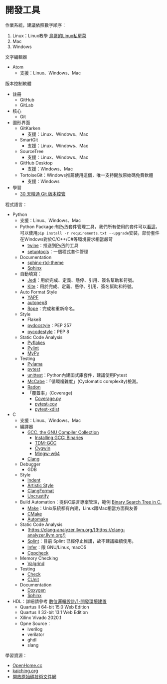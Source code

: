 # 開發工具
作業系統，建議依照數字順序：

1. Linux：Linux教學 [鳥哥的Linux私房菜](https://linux.vbird.org/)
2. Mac
3. Windows

文字編輯器

- Atom
  - 支援：Linux、Windows、Mac

版本控制軟體

- 註冊
  - GitHub
  - GitLab
- 核心
  - Git
- 圖形界面
  - GitKarken
    - 支援：Linux、Windows、Mac
  - SmartGit
    - 支援：Linux、Windows、Mac
  - SourceTree
    - 支援：Linux、Windows、Mac
  - GitHub Desktop
    - 支援：Windows、Mac
  - TortoiseGit：Windows推薦使用這個，唯一支持開放原始碼免費軟體
    - 支援：Windows
- 學習
  - [30 天精通 Git 版本控管](https://github.com/doggy8088/Learn-Git-in-30-days)

程式語言：

- Python
  - 支援：Linux、Windows、Mac
  - Python Package:有[PyPi](https://pypi.org/)套件管理工具，我們所有使用的套件可以[看這](/requirements.txt)，可以使用`pip install -r requirements.txt --upgrade`安裝，部份套件在Windows對於C/C++/C#等環境要求相當嚴苛
    - [twine](https://twine.readthedocs.io/)：推送到[PyPi](https://pypi.org/)的工具
    - [setuptools](https://setuptools.readthedocs.io/)：一個程式套件管理
  - Documentation
    - [sphinx-rtd-theme](https://sphinx-rtd-theme.readthedocs.io/)
    - [Sphinx](https://www.sphinx-doc.org)
  - 自動填寫：
    - [Jedi](https://github.com/davidhalter/jedi)：用於完成、定義、懸停、引用、簽名幫助和符號。
    - [Kite](https://www.kite.com/)：用於完成、定義、懸停、引用、簽名幫助和符號。
  - Auto Format Style
    - [YAPF](https://github.com/google/yapf)
    - [autopep8](https://github.com/hhatto/autopep8)
    - [Rope](https://github.com/python-rope/rope)：完成和重新命名。
  - Style
    - Flake8
    - [pydocstyle](https://github.com/PyCQA/pydocstyle/)：PEP 257
    - [pycodestyle](https://github.com/PyCQA/pycodestyle)：PEP 8
  - Static Code Analysis
    - [Pyflakes](https://github.com/PyCQA/pyflakes)
    - [Pylint](https://www.pylint.org/)
    - [MyPy](https://mypy.readthedocs.io)
  - Testing
    - [Pylama](https://pylama.readthedocs.io/)
    - [pytest](https://docs.pytest.org/)
    - [unittest](https://docs.python.org/zh-tw/3/library/unittest.html)：Python內建函式庫套件，建議使用Pytest
    - [McCabe](https://github.com/PyCQA/mccabe)：「循環複雜度」(Cyclomatic complexity)檢測。
    - [Radon](https://radon.readthedocs.io)
    - 「覆蓋率」(Coverage)
      - [Coverage.py](https://coverage.readthedocs.io/)
      - [pytest-cov](https://github.com/pytest-dev/pytest-cov)
      - [pytest-xdist](https://github.com/pytest-dev/pytest-xdist)
- C
  - 支援：Linux、Windows、Mac
  - 編譯器
    - [GCC, the GNU Compiler Collection](https://gcc.gnu.org/)
      - [Installing GCC: Binaries](https://gcc.gnu.org/install/binaries.html)
      - [TDM-GCC](https://jmeubank.github.io/tdm-gcc/)
      - [Cygwin](https://cygwin.com/)
      - [Mingw-w64](http://mingw-w64.org/doku.php)
    - [Clang](https://clang.llvm.org/)
  - Debugger
    - GDB
  - Style
    - [Indent](https://www.gnu.org/software/indent/)
    - [Artistic Style](http://astyle.sourceforge.net/)
    - [ClangFormat](https://clang.llvm.org/docs/ClangFormat.html)
    - [Uncrustify](https://github.com/uncrustify/uncrustify)
  - Build Automation：提供C語言專案管理，範例 [Binary Search Tree in C.](https://github.com/cwchentw/bstree-c)
    - [Make](https://www.cs.swarthmore.edu/~newhall/unixhelp/howto_makefiles.html)：Unix系統都有內建，Linux跟Mac相當方面與友善
    - [CMake](https://cmake.org/)
    - [Automake](https://www.gnu.org/software/automake/manual/html_node/Autotools-Introduction.html)
  - Static Code Analysis
    - [https://clang-analyzer.llvm.org/](https://clang-analyzer.llvm.org/)
    - [Splint](http://lclint.cs.virginia.edu/)：目前 Splint 已經停止維護，故不建議繼續使用。
    - [Infer](https://fbinfer.com/)：限 GNU/Linux, macOS
    - [Cppcheck](http://cppcheck.sourceforge.net/)
  - Memory Checking
    - [Valgrind](https://valgrind.org/)
  - Testing
    - [Check](https://libcheck.github.io/check/#)
    - [CUnit](http://cunit.sourceforge.net/)
  - Documentation
    - [Doxygen](https://www.doxygen.nl/index.html)
    - [Sphinx](https://www.sphinx-doc.org/en/master/)
- HDL：詳細請參考 [數位邏輯設計/1-開發環境建置](https://github.com/Multimedia-Processing/Digital-Logic-Design/blob/master/docs/1-%E9%96%8B%E7%99%BC%E7%92%B0%E5%A2%83%E5%BB%BA%E7%BD%AE.md)
  - Quartus II 64-bit 15.0 Web Edition
  - Quartus II 32-bit 13.1 Web Edition
  - Xilinx Vivado 2020.1
  - Opne Source：
    - iverilog
    - verilator
    - ghdl
    - slang

學習資源：

- [OpenHome.cc](https://openhome.cc/)
- [kaiching.org](http://kaiching.org/)
- [開放原始碼技術文件網](https://opensourcedoc.com/)
